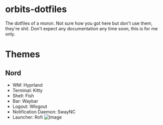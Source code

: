 # orbits-dotfiles
The dotfiles of a moron.
Not sure how you got here but don't use them, they're shit.
Don't expect any documentation any time soon, this is for me only.

# Themes
## Nord
- WM: Hyprland
- Terminal: Kitty
- Shell: Fish
- Bar: Waybar
- Logout: Wlogout
- Notification Daemon: SwayNC
- Launcher: Rofi
![Image](/Stuff/Nord-Preview.png)
